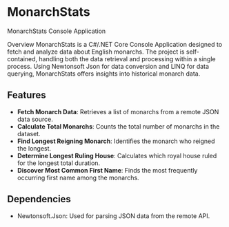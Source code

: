 # MonarchStats
MonarchStats Console Application

Overview
MonarchStats is a C#/.NET Core Console Application designed to fetch and analyze data about English monarchs. The project is self-contained, handling both the data retrieval and processing within a single process. Using Newtonsoft Json for data conversion and LINQ for data querying, MonarchStats offers insights into historical monarch data.



## Features

- **Fetch Monarch Data**: Retrieves a list of monarchs from a remote JSON data source.
- **Calculate Total Monarchs**: Counts the total number of monarchs in the dataset.
- **Find Longest Reigning Monarch**: Identifies the monarch who reigned the longest.
- **Determine Longest Ruling House**: Calculates which royal house ruled for the longest total duration.
- **Discover Most Common First Name**: Finds the most frequently occurring first name among the monarchs.


## Dependencies
- Newtonsoft.Json: Used for parsing JSON data from the remote API.
